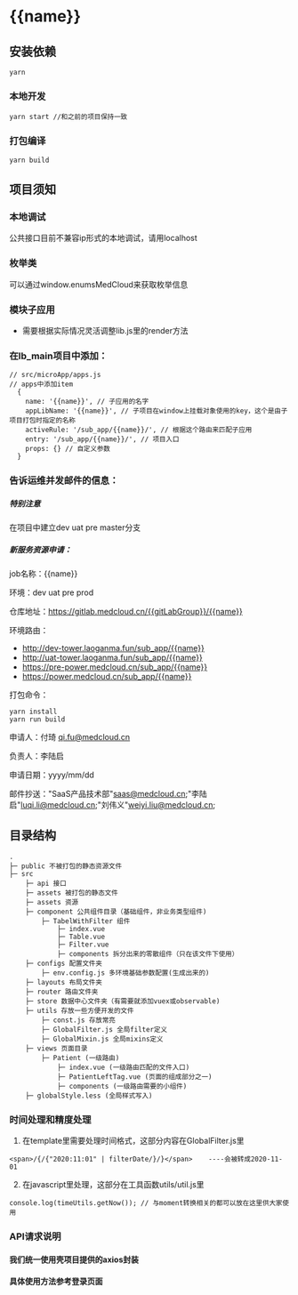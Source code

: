 # {{name}}
## 安装依赖
```
yarn
```

### 本地开发
```
yarn start //和之前的项目保持一致
```

### 打包编译
```
yarn build
```
## 项目须知
### 本地调试
公共接口目前不兼容ip形式的本地调试，请用localhost

### 枚举类
可以通过window.enumsMedCloud来获取枚举信息

### 模块子应用
- 需要根据实际情况灵活调整lib.js里的render方法


### 在lb_main项目中添加：
```
// src/microApp/apps.js
// apps中添加item
  {
    name: '{{name}}', // 子应用的名字
    appLibName: '{{name}}', // 子项目在window上挂载对象使用的key，这个是由子项目打包时指定的名称
    activeRule: '/sub_app/{{name}}/', // 根据这个路由来匹配子应用
    entry: '/sub_app/{{name}}/', // 项目入口
    props: {} // 自定义参数
  }
```

### 告诉运维并发邮件的信息：

##### 特别注意
在项目中建立dev uat pre master分支

##### 新服务资源申请：

job名称：{{name}}

环境：dev uat pre prod

仓库地址：https://gitlab.medcloud.cn/{{gitLabGroup}}/{{name}}

环境路由：

- http://dev-tower.laoganma.fun/sub_app/{{name}}
- http://uat-tower.laoganma.fun/sub_app/{{name}}
- https://pre-power.medcloud.cn/sub_app/{{name}}
- https://power.medcloud.cn/sub_app/{{name}}

打包命令：

```
yarn install
yarn run build 
```

申请人：付琦 <qi.fu@medcloud.cn>

负责人：李陆启

申请日期：yyyy/mm/dd



邮件抄送："SaaS产品技术部"<saas@medcloud.cn>;"李陆启"<luqi.li@medcloud.cn>;"刘伟义"<weiyi.liu@medcloud.cn>;


## 目录结构

```
.
├─ public 不被打包的静态资源文件
├─ src
    ├─ api 接口
    ├─ assets 被打包的静态文件
    ├─ assets 资源
    ├─ component 公共组件目录（基础组件，非业务类型组件)
        ├─ TabelWithFilter 组件
            ├─ index.vue
            ├─ Table.vue
            ├─ Filter.vue
            ├─ components 拆分出来的零散组件（只在该文件下使用）
    ├─ configs 配置文件夹
        ├─ env.config.js 多环境基础参数配置(生成出来的)
    ├─ layouts 布局文件夹
    ├─ router 路由文件夹
    ├─ store 数据中心文件夹（有需要就添加vuex或observable)
    ├─ utils 存放一些方便开发的文件
        ├─ const.js 存放常亮
        ├─ GlobalFilter.js 全局filter定义
        ├─ GlobalMixin.js 全局mixins定义
    ├─ views 页面目录
        ├─ Patient (一级路由)
            ├─ index.vue (一级路由匹配的文件入口)
            ├─ PatientLeftTag.vue (页面的组成部分之一)
            ├─ components (一级路由需要的小组件)
    ├─ globalStyle.less (全局样式写入)
```

### 时间处理和精度处理
1. 在template里需要处理时间格式，这部分内容在GlobalFilter.js里
```
<span>/{/{"2020:11:01" | filterDate/}/}</span>    ----会被转成2020-11-01
```
2. 在javascript里处理，这部分在工具函数utils/util.js里
```
console.log(timeUtils.getNow()); // 与moment转换相关的都可以放在这里供大家使用
```

### API请求说明
#### 我们统一使用壳项目提供的axios封装
#### 具体使用方法参考登录页面

